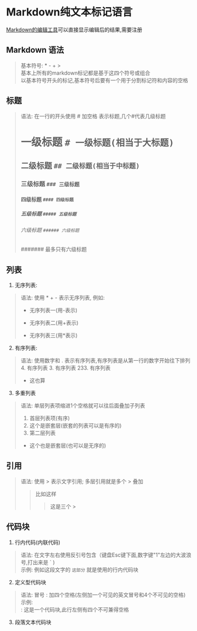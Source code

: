 # Markdown纯文本标记语言
[Markdown的编辑工具](https://www.zybuluo.com/mdeditor)可以直接显示编辑后的结果,需要注册

## Markdown 语法
> 基本符号:  * - + >   
> 基本上所有的markdown标记都是基于这四个符号或组合   
> 以基本符号开头的标记,基本符号后要有一个用于分割标记符和内容的空格   

## 标题
> 语法: 在一行的开头使用 # 加空格 表示标题,几个#代表几级标题
> # 一级标题 `# 一级标题(相当于大标题)`   
> ## 二级标题 `## 二级标题(相当于中标题)`   
> ### 三级标题 `### 三级标题`   
> #### 四级标题 `#### 四级标题`   
> ##### 五级标题 `##### 五级标题`   
> ###### 六级标题 `###### 六级标题`
> ####### 最多只有六级标题

## 列表
1. 无序列表:   
> 语法: 使用 * + - 表示无序列表, 例如:
> - 无序列表一(用-表示)
> + 无序列表二(用+表示)
> * 无序列表三(用*表示)   

2. 有序列表:   
> 语法: 使用数字和 . 表示有序列表,有序列表是从第一行的数字开始往下排列   
> 4. 有序列表
> 3. 有序列表
> 233. 有序列表
> - 这也算 

3. 多重列表
> 语法: 单层列表项缩进1个空格就可以往后面叠加子列表
> 1. 首层列表项(有序)   
>  1. 这个是嵌套层(嵌套的列表可以是有序的)
> 2. 第二层列表  
>  - 这个也是嵌套层(也可以是无序的)

## 引用
> 语法: 使用 > 表示文字引用; 多层引用就是多个 > 叠加
>> 比如这样
>>> 这是三个 >

## 代码块   
1. 行内代码(内联代码)
> 语法: 在文字左右使用反引号包含（键盘Esc键下面,数字键"1"左边的大波浪号,打出来是 \` )   
> 示例: 例如这段文字的 `这部分` 就是使用的行内代码块 
    
2. 定义型代码块   
> 语法: 冒号 \: 加四个空格(左侧加一个可见的英文冒号和4个不可见的空格)   
> 示例:   
:    这是一个代码块,此行左侧有四个不可兼得空格  
    
3. 段落文本代码块   
> 


 